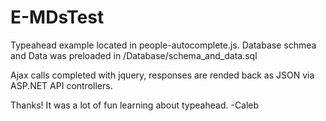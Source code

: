 # E-MDsTest

Typeahead example located in people-autocomplete.js.
Database schmea and Data was preloaded in /Database/schema_and_data.sql

Ajax calls completed with jquery, responses are rended back as JSON via ASP.NET API controllers. 

Thanks! It was a lot of fun learning about typeahead.
-Caleb
